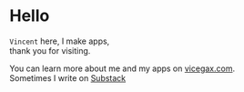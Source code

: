 # Hello

`Vincent` here, I make apps,
<br />
thank you for visiting.

You can learn more about me and my apps on [vicegax.com](https://vicegax.com).
<br />
Sometimes I write on [Substack](https://vicegax.substack.com/)
